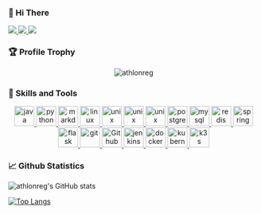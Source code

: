 ### 👋 Hi There

<p>
    <a title="Github Total Stars" target="_blank" href="https://github.com/athlonreg">
        <img src="https://img.shields.io/github/stars/athlonreg.svg?logo=star&label=Total%20Stars&color=success" />
    </a>
    <a title="Github Followers" target="_blank" href="https://github.com/athlonreg">
        <img src="https://img.shields.io/badge/dynamic/json?label=GitHub&suffix=%20followers&query=%24.data.totalSubs&url=https%3A%2F%2Fapi.spencerwoo.com%2Fsubstats%2F%3Fsource%3Dgithub%26queryKey%3Dathlonreg&color=blue&logo=github&longCache=true" />
    </a>
    <a title="My Blog Site" target="_blank" href="https://blog.tlhub.cn/">
        <img src="https://img.shields.io/badge/%E5%8D%9A%E5%AE%A2%20-blog.tlhub.cn-orange" />
    </a>
</p>

### 🏆 Profile Trophy

<p align="center">
	<img src="https://github-profile-trophy.vercel.app/?username=athlonreg&title=Stars,Followers,MultiLanguage,Commits,Issues&margin-w=15&margin-h=15" alt="athlonreg" />
</p>

### 🔨 Skills and Tools

<div align="center">
	<a href="https://www.java.com" target="_blank" rel="noreferrer">
		<img src="https://cdn.jsdelivr.net/gh/devicons/devicon/icons/java/java-original.svg" alt="java" width="40" height="40" />
	</a>
	<a href="https://python.org" target="_blank" rel="noreferrer">
		<img src="https://cdn.jsdelivr.net/gh/devicons/devicon/icons/python/python-original.svg" alt="python" width="40" height="40" />
	</a>
	<a href="https://github.com" target="_blank" rel="noreferrer">
		<img src="https://cdn.jsdelivr.net/gh/devicons/devicon/icons/markdown/markdown-original.svg" alt="markdown" width="40" height="40" />
	</a>
	<a href="https://www.linux.org/" target="_blank" rel="noreferrer">
		<img src="https://cdn.jsdelivr.net/gh/devicons/devicon/icons/linux/linux-original.svg" alt="linux" width="40" height="40" />
	</a>
	<a href="https://www.centos.org/" target="_blank" rel="noreferrer">
		<img src="https://cdn.jsdelivr.net/gh/devicons/devicon/icons/centos/centos-original.svg" alt="unix" width="40" height="40" />
	</a>
	<a href="https://www.ubuntu.com/" target="_blank" rel="noreferrer">
		<img src="https://cdn.jsdelivr.net/gh/devicons/devicon/icons/ubuntu/ubuntu-plain.svg" alt="unix" width="40" height="40" />
	</a>
	<a href="https://www.fedora.org/" target="_blank" rel="noreferrer">
		<img src="https://cdn.jsdelivr.net/gh/devicons/devicon/icons/fedora/fedora-original.svg" alt="unix" width="40" height="40" />
	</a>
	<a href="https://www.postgresql.org" target="_blank" rel="noreferrer">
		<img src="https://cdn.jsdelivr.net/gh/devicons/devicon/icons/postgresql/postgresql-original.svg" alt="postgresql" width="40" height="40" />
	</a>
	<a href="https://www.mysql.com/" target="_blank" rel="noreferrer">
		<img src="https://cdn.jsdelivr.net/gh/devicons/devicon/icons/mysql/mysql-original.svg" alt="mysql" width="40" height="40" />
	</a>
	<a href="https://redis.io" target="_blank" rel="noreferrer">
		<img src="https://cdn.jsdelivr.net/gh/devicons/devicon/icons/redis/redis-original.svg" alt="redis" width="40" height="40" />
	</a>
	<a href="https://spring.io/" target="_blank" rel="noreferrer">
		<img src="https://cdn.jsdelivr.net/gh/devicons/devicon/icons/spring/spring-original.svg" alt="spring" width="40" height="40" />
	</a>
	<a href="https://flask.palletsprojects.com/" target="_blank" rel="noreferrer">
		<img src="https://cdn.jsdelivr.net/gh/devicons/devicon/icons/flask/flask-original.svg" alt="flask" width="40" height="40" />
	</a>
	<a href="https://git-scm.com/" target="_blank" rel="noreferrer">
		<img src="https://www.vectorlogo.zone/logos/git-scm/git-scm-icon.svg" alt="git" width="40" height="40" />
	</a>
	<a href="https://github.com/" target="_blank" rel="noreferrer">
		<img src="https://cdn.jsdelivr.net/gh/devicons/devicon/icons/github/github-original.svg" alt="Github" width="40" height="40" />
	</a>
	<a href="https://jenkins.io/" target="_blank" rel="noreferrer">
		<img src="https://cdn.jsdelivr.net/gh/devicons/devicon/icons/jenkins/jenkins-original.svg" alt="jenkins" width="40" height="40" />
	</a>
	<a href="https://www.docker.com/" target="_blank" rel="noreferrer">
		<img src="https://cdn.jsdelivr.net/gh/devicons/devicon/icons/docker/docker-original.svg" alt="docker" width="40" height="40" />
	</a>
	<a href="https://kubernetes.io/" target="_blank" rel="noreferrer">
		<img src="https://cdn.jsdelivr.net/gh/devicons/devicon/icons/kubernetes/kubernetes-plain.svg" alt="kubernetes" width="40" height="40" />
	</a>
	<a href="https://k3s.io/" target="_blank" rel="noreferrer">
		<img src="https://cdn.jsdelivr.net/gh/devicons/devicon/icons/k3s/k3s-original.svg" alt="k3s" width="40" height="40" />
	</a>
</div>

### 📈 Github Statistics

![athlonreg's GitHub stats](https://github-readme-stats.vercel.app/api?username=athlonreg&count_private=true&show_icons=true&theme=dark)

[![Top Langs](https://github-readme-stats.vercel.app/api/top-langs/?username=athlonreg&layout=compact&langs_count=8)](https://github.com/athlonreg)
